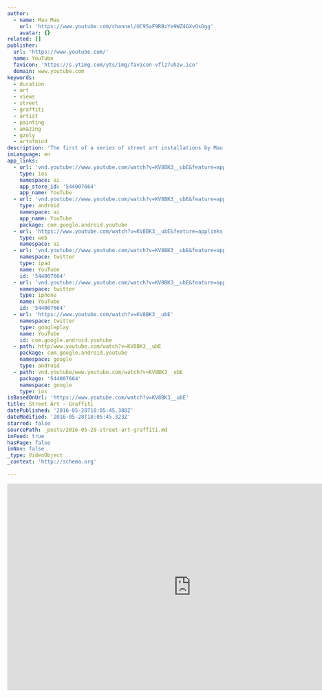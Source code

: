 ```yaml
---
author:
  - name: Mau Mau
    url: 'https://www.youtube.com/channel/UC95aF9RBzYe9WZ4GXvOsDgg'
    avatar: {}
related: []
publisher:
  url: 'https://www.youtube.com/'
  name: YouTube
  favicon: 'https://s.ytimg.com/yts/img/favicon-vflz7uhzw.ico'
  domain: www.youtube.com
keywords:
  - duration
  - art
  - views
  - street
  - graffiti
  - artist
  - painting
  - amazing
  - gzoly
  - artofmind
description: 'The first of a series of street art installations by Mau Mau Arts collective exploring the transformative power of art in public spaces. Credits: Camera - Wail Gzoly, Evans Dims Creative Direction - Alex Ikawah, Wail Gzoly, Robert Mũnũku Post-production - Jangara Mitchelle'
inLanguage: en
app_links:
  - url: 'vnd.youtube://www.youtube.com/watch?v=KV8BK3__ubE&feature=applinks'
    type: ios
    namespace: ai
    app_store_id: '544007664'
    app_name: YouTube
  - url: 'vnd.youtube://www.youtube.com/watch?v=KV8BK3__ubE&feature=applinks'
    type: android
    namespace: ai
    app_name: YouTube
    package: com.google.android.youtube
  - url: 'https://www.youtube.com/watch?v=KV8BK3__ubE&feature=applinks'
    type: web
    namespace: ai
  - url: 'vnd.youtube://www.youtube.com/watch?v=KV8BK3__ubE&feature=applinks'
    namespace: twitter
    type: ipad
    name: YouTube
    id: '544007664'
  - url: 'vnd.youtube://www.youtube.com/watch?v=KV8BK3__ubE&feature=applinks'
    namespace: twitter
    type: iphone
    name: YouTube
    id: '544007664'
  - url: 'https://www.youtube.com/watch?v=KV8BK3__ubE'
    namespace: twitter
    type: googleplay
    name: YouTube
    id: com.google.android.youtube
  - path: http/www.youtube.com/watch?v=KV8BK3__ubE
    package: com.google.android.youtube
    namespace: google
    type: android
  - path: vnd.youtube/www.youtube.com/watch?v=KV8BK3__ubE
    package: '544007664'
    namespace: google
    type: ios
isBasedOnUrl: 'https://www.youtube.com/watch?v=KV8BK3__ubE'
title: Street Art - Graffiti
datePublished: '2016-05-28T18:05:45.388Z'
dateModified: '2016-05-28T18:05:45.323Z'
starred: false
sourcePath: _posts/2016-05-28-street-art-graffiti.md
inFeed: true
hasPage: false
inNav: false
_type: VideoObject
_context: 'http://schema.org'

---
```

<iframe src="https://cdn.embedly.com/widgets/media.html?src=https%3A%2F%2Fwww.youtube.com%2Fembed%2FKV8BK3__ubE%3Ffeature%3Doembed&amp;url=http%3A%2F%2Fwww.youtube.com%2Fwatch%3Fv%3DKV8BK3__ubE&amp;image=https%3A%2F%2Fi.ytimg.com%2Fvi%2FKV8BK3__ubE%2Fhqdefault.jpg&amp;key=b7d04c9b404c499eba89ee7072e1c4f7&amp;type=text%2Fhtml&amp;schema=youtube" width="854" height="480" scrolling="no" frameborder="0" allowfullscreen="" style=""></iframe>